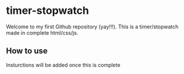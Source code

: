 # timer-stopwatch

Welcome to my first Github repository (yay!!!). This is a timer/stopwatch made in complete html/css/js.

## How to use

Insturctions will be added once this is complete
